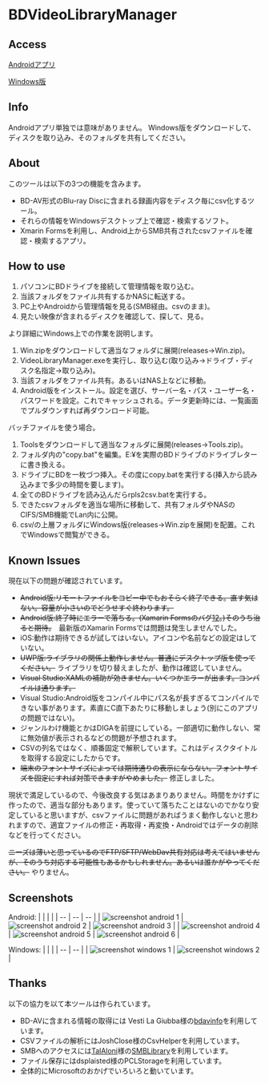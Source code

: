 # BDVideoLibraryManager
## Access
[Androidアプリ](https://play.google.com/store/apps/details?id=com.github.kurema.BDVideoLibraryManager)

[Windows版](https://github.com/kurema/BDVideoLibraryManager/releases/download/1.0.0.0/Win.zip)

## Info
Androidアプリ単独では意味がありません。
Windows版をダウンロードして、ディスクを取り込み、そのフォルダを共有してください。

## About
このツールは以下の3つの機能を含みます。
* BD-AV形式のBlu-ray Discに含まれる録画内容をディスク毎にcsv化するツール。
* それらの情報をWindowsデスクトップ上で確認・検索するソフト。
* Xmarin Formsを利用し、Android上からSMB共有されたcsvファイルを確認・検索するアプリ。

## How to use
1. パソコンにBDドライブを接続して管理情報を取り込む。
2. 当該フォルダをファイル共有するかNASに転送する。
3. PC上やAndroidから管理情報を見る(SMB経由。csvのまま)。
4. 見たい映像が含まれるディスクを確認して、探して、見る。

より詳細にWindows上での作業を説明します。

1. Win.zipをダウンロードして適当なフォルダに展開(releases→Win.zip)。
2. VideoLibraryManager.exeを実行し、取り込む(取り込み→ドライブ・ディスク名指定→取り込み)。
3. 当該フォルダをファイル共有。あるいはNAS上などに移動。
4. Android版をインストール。設定を選び、サーバー名・パス・ユーザー名・パスワードを設定。これでキャッシュされる。データ更新時には、一覧画面でプルダウンすれば再ダウンロード可能。

バッチファイルを使う場合。

1. Toolsをダウンロードして適当なフォルダに展開(releases→Tools.zip)。
2. フォルダ内の"copy.bat"を編集。E:¥を実際のBDドライブのドライブレターに書き換える。
3. ドライブにBDを一枚づつ挿入。その度にcopy.batを実行する(挿入から読み込みまで多少の時間を要します)。
4. 全てのBDドライブを読み込んだらrpls2csv.batを実行する。
5. できたcsvフォルダを適当な場所に移動して、共有フォルダやNASのCIFS/SMB機能でLan内に公開。
6. csv/の上層フォルダにWindows版(releases→Win.zipを展開)を配置。これでWindowsで閲覧ができる。

## Known Issues
現在以下の問題が確認されています。
* ~~Android版:リモートファイルをコピー中でもおそらく終了できる。直す気はない。容量が小さいのでどうせすぐ終わります。~~
* ~~Android版:終了時にエラーで落ちる。(Xamarin Formsのバグ[1](https://forums.xamarin.com/discussion/81793/back-button-from-causes-crash-on-android-when-page-is-masterdetail)[2](https://bugzilla.xamarin.com/show_bug.cgi?id=46494)。)そのうち治ると期待。~~　最新版のXamarin Formsでは問題は発生しませんでした。
* iOS:動作は期待できるが試してはいない。アイコンや名前などの設定はしていない。
* ~~UWP版:ライブラリの関係上動作しません。普通にデスクトップ版を使ってください。~~ ライブラリを切り替えましたが、動作は確認していません。
* ~~Visual Studio:XAMLの補助が効きません。いくつかエラーが出ます。コンパイルは通ります。~~
* Visual Studio:Android版をコンパイル中にパス名が長すぎるてコンパイルできない事があります。素直にC直下あたりに移動しましょう(別にこのアプリの問題ではない)。
* ジャンルわけ機能とかはDIGAを前提にしている。一部適切に動作しない、常に無効値が表示されるなどの問題が予想されます。
* CSVの列名ではなく、順番固定で解釈しています。これはディスクタイトルを取得する設定にしたからです。
* ~~端末のフォントサイズによっては期待通りの表示にならない。フォントサイズを固定にすれば対策できますがやめました。~~ 修正しました。

現状で満足しているので、今後改良する気はあまりありません。時間をかけずに作ったので、適当な部分もあります。使っていて落ちたことはないのでかなり安定していると思いますが、csvファイルに問題があればうまく動作しないと思われますので、適宜ファイルの修正・再取得・再変換・Androidではデータの削除などを行ってください。

~~ニーズは薄いと思っているのでFTP/SFTP/WebDav共有対応は考えてはいませんが、そのうち対応する可能性もあるかもしれません。あるいは誰かがやってください。~~ やりません。

## Screenshots
Android:
| | | |
| -- | -- | -- |
| ![screenshot android 1](res/screenshot/01.png) | ![screenshot android 2](res/screenshot/02.png) | ![screenshot android 3](res/screenshot/03.png) |
| ![screenshot android 4](res/screenshot/04.png) | ![screenshot android 5](res/screenshot/05.png) | ![screenshot android 6](res/screenshot/06.png) |

Windows:
| | |
| -- | -- |
| ![screenshot windows 1](res/screenshot/desktop01.png) | ![screenshot windows 2](res/screenshot/desktop02.png) |


## Thanks
以下の協力を以て本ツールは作られています。
* BD-AVに含まれる情報の取得には Vesti La Giubba様の[bdavinfo](http://saysaysay.net/bdavtool/bdavinfo)を利用しています。
* CSVファイルの解析にはJoshClose様のCsvHelperを利用しています。
* SMBへのアクセスには[TalAloni](https://github.com/TalAloni/)様の[SMBLibrary](https://github.com/TalAloni/SMBLibrary)を利用しています。
* ファイル保存にはdsplaisted様のPCLStorageを利用しています。
* 全体的にMicrosoftのおかげでいろいろと動いています。
